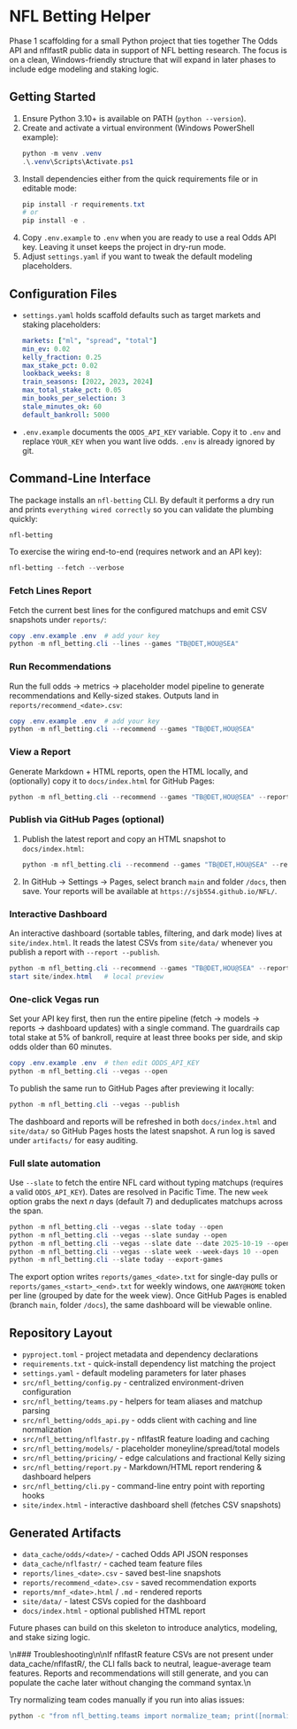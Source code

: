 # NFL Betting Helper

Phase 1 scaffolding for a small Python project that ties together The Odds API and nflfastR public data in support of NFL betting research. The focus is on a clean, Windows-friendly structure that will expand in later phases to include edge modeling and staking logic.

## Getting Started

1. Ensure Python 3.10+ is available on PATH (`python --version`).
2. Create and activate a virtual environment (Windows PowerShell example):
   ```powershell
   python -m venv .venv
   .\.venv\Scripts\Activate.ps1
   ```
3. Install dependencies either from the quick requirements file or in editable mode:
   ```powershell
   pip install -r requirements.txt
   # or
   pip install -e .
   ```
4. Copy `.env.example` to `.env` when you are ready to use a real Odds API key. Leaving it unset keeps the project in dry-run mode.
5. Adjust `settings.yaml` if you want to tweak the default modeling placeholders.

## Configuration Files

- `settings.yaml` holds scaffold defaults such as target markets and staking placeholders:
  ```yaml
  markets: ["ml", "spread", "total"]
  min_ev: 0.02
  kelly_fraction: 0.25
  max_stake_pct: 0.02
  lookback_weeks: 8
  train_seasons: [2022, 2023, 2024]
  max_total_stake_pct: 0.05
  min_books_per_selection: 3
  stale_minutes_ok: 60
  default_bankroll: 5000
  ```
- `.env.example` documents the `ODDS_API_KEY` variable. Copy it to `.env` and replace `YOUR_KEY` when you want live odds. `.env` is already ignored by git.

## Command-Line Interface

The package installs an `nfl-betting` CLI. By default it performs a dry run and prints `everything wired correctly` so you can validate the plumbing quickly:

```powershell
nfl-betting
```

To exercise the wiring end-to-end (requires network and an API key):

```powershell
nfl-betting --fetch --verbose
```

### Fetch Lines Report

Fetch the current best lines for the configured matchups and emit CSV snapshots under `reports/`:

```powershell
copy .env.example .env  # add your key
python -m nfl_betting.cli --lines --games "TB@DET,HOU@SEA"
```

### Run Recommendations

Run the full odds -> metrics -> placeholder model pipeline to generate recommendations and Kelly-sized stakes. Outputs land in `reports/recommend_<date>.csv`:

```powershell
copy .env.example .env  # add your key
python -m nfl_betting.cli --recommend --games "TB@DET,HOU@SEA"
```

### View a Report

Generate Markdown + HTML reports, open the HTML locally, and (optionally) copy it to `docs/index.html` for GitHub Pages:

```powershell
python -m nfl_betting.cli --recommend --games "TB@DET,HOU@SEA" --report --open
```

### Publish via GitHub Pages (optional)

1. Publish the latest report and copy an HTML snapshot to `docs/index.html`:
   ```powershell
   python -m nfl_betting.cli --recommend --games "TB@DET,HOU@SEA" --report --publish
   ```
2. In GitHub -> Settings -> Pages, select branch `main` and folder `/docs`, then save. Your reports will be available at `https://sjb554.github.io/NFL/`.

### Interactive Dashboard

An interactive dashboard (sortable tables, filtering, and dark mode) lives at `site/index.html`. It reads the latest CSVs from `site/data/` whenever you publish a report with `--report --publish`.

```powershell
python -m nfl_betting.cli --recommend --games "TB@DET,HOU@SEA" --report --publish
start site/index.html   # local preview
```

### One-click Vegas run

Set your API key first, then run the entire pipeline (fetch -> models -> reports -> dashboard updates) with a single command. The guardrails cap total stake at 5% of bankroll, require at least three books per side, and skip odds older than 60 minutes.

```powershell
copy .env.example .env  # then edit ODDS_API_KEY
python -m nfl_betting.cli --vegas --open
```

To publish the same run to GitHub Pages after previewing it locally:

```powershell
python -m nfl_betting.cli --vegas --publish
```

The dashboard and reports will be refreshed in both `docs/index.html` and `site/data/` so GitHub Pages hosts the latest snapshot. A run log is saved under `artifacts/` for easy auditing.

### Full slate automation

Use `--slate` to fetch the entire NFL card without typing matchups (requires a valid `ODDS_API_KEY`). Dates are resolved in Pacific Time. The new `week` option grabs the next *n* days (default 7) and deduplicates matchups across the span.

```powershell
python -m nfl_betting.cli --vegas --slate today --open
python -m nfl_betting.cli --vegas --slate sunday --open
python -m nfl_betting.cli --vegas --slate date --date 2025-10-19 --open
python -m nfl_betting.cli --vegas --slate week --week-days 10 --open
python -m nfl_betting.cli --slate today --export-games
```

The export option writes `reports/games_<date>.txt` for single-day pulls or `reports/games_<start>_<end>.txt` for weekly windows, one `AWAY@HOME` token per line (grouped by date for the week view).
Once GitHub Pages is enabled (branch `main`, folder `/docs`), the same dashboard will be viewable online.

## Repository Layout

- `pyproject.toml` - project metadata and dependency declarations
- `requirements.txt` - quick-install dependency list matching the project
- `settings.yaml` - default modeling parameters for later phases
- `src/nfl_betting/config.py` - centralized environment-driven configuration
- `src/nfl_betting/teams.py` - helpers for team aliases and matchup parsing
- `src/nfl_betting/odds_api.py` - odds client with caching and line normalization
- `src/nfl_betting/nflfastr.py` - nflfastR feature loading and caching
- `src/nfl_betting/models/` - placeholder moneyline/spread/total models
- `src/nfl_betting/pricing/` - edge calculations and fractional Kelly sizing
- `src/nfl_betting/report.py` - Markdown/HTML report rendering & dashboard helpers
- `src/nfl_betting/cli.py` - command-line entry point with reporting hooks
- `site/index.html` - interactive dashboard shell (fetches CSV snapshots)

## Generated Artifacts

- `data_cache/odds/<date>/` - cached Odds API JSON responses
- `data_cache/nflfastr/` - cached team feature files
- `reports/lines_<date>.csv` - saved best-line snapshots
- `reports/recommend_<date>.csv` - saved recommendation exports
- `reports/mnf_<date>.html` / `.md` - rendered reports
- `site/data/` - latest CSVs copied for the dashboard
- `docs/index.html` - optional published HTML report

Future phases can build on this skeleton to introduce analytics, modeling, and stake sizing logic.


\n### Troubleshooting\n\nIf nflfastR feature CSVs are not present under data_cache/nflfastR/, the CLI falls back to neutral, league-average team features. Reports and recommendations will still generate, and you can populate the cache later without changing the command syntax.\n

Try normalizing team codes manually if you run into alias issues:
```bash
python -c "from nfl_betting.teams import normalize_team; print([normalize_team(x) for x in 'LAR,LA,JAX,JAC,LV,LV,OAK,LAC,SD'.split(',')])"
```

